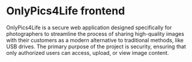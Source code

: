 # OnlyPics4Life frontend

OnlyPics4Life is a secure web application designed specifically for photographers to streamline the process 
of sharing high-quality images with their customers as a modern alternative to traditional methods, like USB drives. 
The primary purpose of the project is security, ensuring that only authorized users can access, upload, or view image content. 